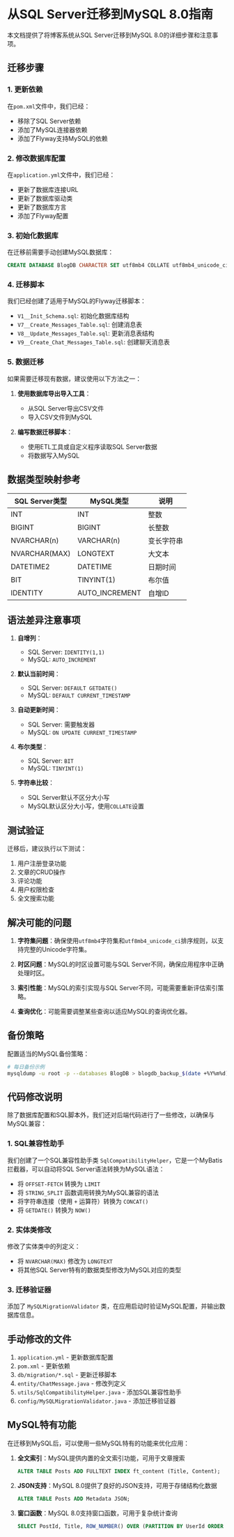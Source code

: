 # 从SQL Server迁移到MySQL 8.0指南

本文档提供了将博客系统从SQL Server迁移到MySQL 8.0的详细步骤和注意事项。

## 迁移步骤

### 1. 更新依赖

在`pom.xml`文件中，我们已经：
- 移除了SQL Server依赖
- 添加了MySQL连接器依赖
- 添加了Flyway支持MySQL的依赖

### 2. 修改数据库配置

在`application.yml`文件中，我们已经：
- 更新了数据库连接URL
- 更新了数据库驱动类
- 更新了数据库方言
- 添加了Flyway配置

### 3. 初始化数据库

在迁移前需要手动创建MySQL数据库：

```sql
CREATE DATABASE BlogDB CHARACTER SET utf8mb4 COLLATE utf8mb4_unicode_ci;
```

### 4. 迁移脚本

我们已经创建了适用于MySQL的Flyway迁移脚本：
- `V1__Init_Schema.sql`: 初始化数据库结构
- `V7__Create_Messages_Table.sql`: 创建消息表
- `V8__Update_Messages_Table.sql`: 更新消息表结构
- `V9__Create_Chat_Messages_Table.sql`: 创建聊天消息表

### 5. 数据迁移

如果需要迁移现有数据，建议使用以下方法之一：

1. **使用数据库导出导入工具**：
   - 从SQL Server导出CSV文件
   - 导入CSV文件到MySQL

2. **编写数据迁移脚本**：
   - 使用ETL工具或自定义程序读取SQL Server数据
   - 将数据写入MySQL

## 数据类型映射参考

| SQL Server类型 | MySQL类型 | 说明 |
|--------------|----------|-----|
| INT | INT | 整数 |
| BIGINT | BIGINT | 长整数 |
| NVARCHAR(n) | VARCHAR(n) | 变长字符串 |
| NVARCHAR(MAX) | LONGTEXT | 大文本 |
| DATETIME2 | DATETIME | 日期时间 |
| BIT | TINYINT(1) | 布尔值 |
| IDENTITY | AUTO_INCREMENT | 自增ID |

## 语法差异注意事项

1. **自增列**：
   - SQL Server: `IDENTITY(1,1)`
   - MySQL: `AUTO_INCREMENT`

2. **默认当前时间**：
   - SQL Server: `DEFAULT GETDATE()`
   - MySQL: `DEFAULT CURRENT_TIMESTAMP`

3. **自动更新时间**：
   - SQL Server: 需要触发器
   - MySQL: `ON UPDATE CURRENT_TIMESTAMP`

4. **布尔类型**：
   - SQL Server: `BIT`
   - MySQL: `TINYINT(1)`

5. **字符串比较**：
   - SQL Server默认不区分大小写
   - MySQL默认区分大小写，使用`COLLATE`设置

## 测试验证

迁移后，建议执行以下测试：

1. 用户注册登录功能
2. 文章的CRUD操作
3. 评论功能
4. 用户权限检查
5. 全文搜索功能

## 解决可能的问题

1. **字符集问题**：确保使用`utf8mb4`字符集和`utf8mb4_unicode_ci`排序规则，以支持完整的Unicode字符集。

2. **时区问题**：MySQL的时区设置可能与SQL Server不同，确保应用程序中正确处理时区。

3. **索引性能**：MySQL的索引实现与SQL Server不同，可能需要重新评估索引策略。

4. **查询优化**：可能需要调整某些查询以适应MySQL的查询优化器。

## 备份策略

配置适当的MySQL备份策略：

```bash
# 每日备份示例
mysqldump -u root -p --databases BlogDB > blogdb_backup_$(date +%Y%m%d).sql
```

## 代码修改说明

除了数据库配置和SQL脚本外，我们还对后端代码进行了一些修改，以确保与MySQL兼容：

### 1. SQL兼容性助手

我们创建了一个SQL兼容性助手类 `SqlCompatibilityHelper`，它是一个MyBatis拦截器，可以自动将SQL Server语法转换为MySQL语法：

- 将 `OFFSET-FETCH` 转换为 `LIMIT`
- 将 `STRING_SPLIT` 函数调用转换为MySQL兼容的语法
- 将字符串连接（使用 `+` 运算符）转换为 `CONCAT()`
- 将 `GETDATE()` 转换为 `NOW()`

### 2. 实体类修改

修改了实体类中的列定义：

- 将 `NVARCHAR(MAX)` 修改为 `LONGTEXT`
- 将其他SQL Server特有的数据类型修改为MySQL对应的类型

### 3. 迁移验证器

添加了 `MySQLMigrationValidator` 类，在应用启动时验证MySQL配置，并输出数据库信息。

## 手动修改的文件

1. `application.yml` - 更新数据库配置
2. `pom.xml` - 更新依赖
3. `db/migration/*.sql` - 更新迁移脚本
4. `entity/ChatMessage.java` - 修改列定义
5. `utils/SqlCompatibilityHelper.java` - 添加SQL兼容性助手
6. `config/MySQLMigrationValidator.java` - 添加迁移验证器

## MySQL特有功能

在迁移到MySQL后，可以使用一些MySQL特有的功能来优化应用：

1. **全文索引**：MySQL提供内置的全文索引功能，可用于文章搜索
   ```sql
   ALTER TABLE Posts ADD FULLTEXT INDEX ft_content (Title, Content);
   ```

2. **JSON支持**：MySQL 8.0提供了良好的JSON支持，可用于存储结构化数据
   ```sql
   ALTER TABLE Posts ADD Metadata JSON;
   ```

3. **窗口函数**：MySQL 8.0支持窗口函数，可用于复杂统计查询
   ```sql
   SELECT PostId, Title, ROW_NUMBER() OVER (PARTITION BY UserId ORDER BY CreatedAt DESC) as UserPostRank FROM Posts;
   ``` 